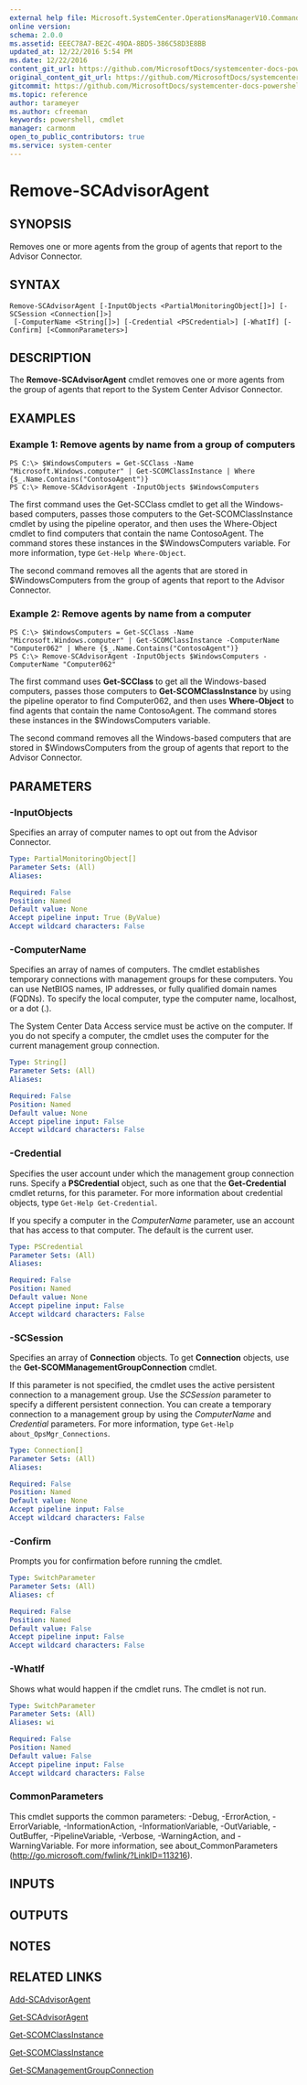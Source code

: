 ```yaml
---
external help file: Microsoft.SystemCenter.OperationsManagerV10.Commands.dll-Help.xml
online version: 
schema: 2.0.0
ms.assetid: EEEC78A7-BE2C-49DA-8BD5-386C58D3E8BB
updated_at: 12/22/2016 5:54 PM
ms.date: 12/22/2016
content_git_url: https://github.com/MicrosoftDocs/systemcenter-docs-powershell/blob/master/systemcenter-cmdlets/SystemCenter2016/OperationsManager/vlatest/Remove-SCAdvisorAgent.md
original_content_git_url: https://github.com/MicrosoftDocs/systemcenter-docs-powershell/blob/master/systemcenter-cmdlets/SystemCenter2016/OperationsManager/vlatest/Remove-SCAdvisorAgent.md
gitcommit: https://github.com/MicrosoftDocs/systemcenter-docs-powershell/blob/17c3a51bd892aad46c731d9f381f0704b4815004/systemcenter-cmdlets/SystemCenter2016/OperationsManager/vlatest/Remove-SCAdvisorAgent.md
ms.topic: reference
author: tarameyer
ms.author: cfreeman
keywords: powershell, cmdlet
manager: carmonm
open_to_public_contributors: true
ms.service: system-center
---
```


# Remove-SCAdvisorAgent

## SYNOPSIS
Removes one or more agents from the group of agents that report to the Advisor Connector.

## SYNTAX

```
Remove-SCAdvisorAgent [-InputObjects <PartialMonitoringObject[]>] [-SCSession <Connection[]>]
 [-ComputerName <String[]>] [-Credential <PSCredential>] [-WhatIf] [-Confirm] [<CommonParameters>]
```

## DESCRIPTION
The **Remove-SCAdvisorAgent** cmdlet removes one or more agents from the group of agents that report to the System Center Advisor Connector.

## EXAMPLES

### Example 1: Remove agents by name from a group of computers
```
PS C:\> $WindowsComputers = Get-SCClass -Name "Microsoft.Windows.computer" | Get-SCOMClassInstance | Where {$_.Name.Contains("ContosoAgent")}
PS C:\> Remove-SCAdvisorAgent -InputObjects $WindowsComputers
```

The first command uses the Get-SCClass cmdlet to get all the Windows-based computers, passes those computers to the Get-SCOMClassInstance cmdlet by using the pipeline operator, and then uses the Where-Object cmdlet to find computers that contain the name ContosoAgent.
The command stores these instances in the $WindowsComputers variable.
For more information, type `Get-Help Where-Object`.

The second command removes all the agents that are stored in $WindowsComputers from the group of agents that report to the Advisor Connector.

### Example 2: Remove agents by name from a computer
```
PS C:\> $WindowsComputers = Get-SCClass -Name "Microsoft.Windows.computer" | Get-SCOMClassInstance -ComputerName "Computer062" | Where {$_.Name.Contains("ContosoAgent")}
PS C:\> Remove-SCAdvisorAgent -InputObjects $WindowsComputers -ComputerName "Computer062"
```

The first command uses **Get-SCClass** to get all the Windows-based computers, passes those computers to **Get-SCOMClassInstance** by using the pipeline operator to find Computer062, and then uses **Where-Object** to find agents that contain the name ContosoAgent.
The command stores these instances in the $WindowsComputers variable.

The second command removes all the Windows-based computers that are stored in $WindowsComputers from the group of agents that report to the Advisor Connector.

## PARAMETERS

### -InputObjects
Specifies an array of computer names to opt out from the Advisor Connector.

```yaml
Type: PartialMonitoringObject[]
Parameter Sets: (All)
Aliases: 

Required: False
Position: Named
Default value: None
Accept pipeline input: True (ByValue)
Accept wildcard characters: False
```

### -ComputerName
Specifies an array of names of computers.
The cmdlet establishes temporary connections with management groups for these computers.
You can use NetBIOS names, IP addresses, or fully qualified domain names (FQDNs).
To specify the local computer, type the computer name, localhost, or a dot (.).

The System Center Data Access service must be active on the computer.
If you do not specify a computer, the cmdlet uses the computer for the current management group connection.

```yaml
Type: String[]
Parameter Sets: (All)
Aliases: 

Required: False
Position: Named
Default value: None
Accept pipeline input: False
Accept wildcard characters: False
```

### -Credential
Specifies the user account under which the management group connection runs.
Specify a **PSCredential** object, such as one that the **Get-Credential** cmdlet returns, for this parameter.
For more information about credential objects, type `Get-Help Get-Credential`.

If you specify a computer in the *ComputerName* parameter, use an account that has access to that computer.
The default is the current user.

```yaml
Type: PSCredential
Parameter Sets: (All)
Aliases: 

Required: False
Position: Named
Default value: None
Accept pipeline input: False
Accept wildcard characters: False
```

### -SCSession
Specifies an array of **Connection** objects.
To get **Connection** objects, use the **Get-SCOMManagementGroupConnection** cmdlet.

If this parameter is not specified, the cmdlet uses the active persistent connection to a management group.
Use the *SCSession* parameter to specify a different persistent connection.
You can create a temporary connection to a management group by using the *ComputerName* and *Credential* parameters.
For more information, type `Get-Help about_OpsMgr_Connections`.

```yaml
Type: Connection[]
Parameter Sets: (All)
Aliases: 

Required: False
Position: Named
Default value: None
Accept pipeline input: False
Accept wildcard characters: False
```

### -Confirm
Prompts you for confirmation before running the cmdlet.

```yaml
Type: SwitchParameter
Parameter Sets: (All)
Aliases: cf

Required: False
Position: Named
Default value: False
Accept pipeline input: False
Accept wildcard characters: False
```

### -WhatIf
Shows what would happen if the cmdlet runs.
The cmdlet is not run.

```yaml
Type: SwitchParameter
Parameter Sets: (All)
Aliases: wi

Required: False
Position: Named
Default value: False
Accept pipeline input: False
Accept wildcard characters: False
```

### CommonParameters
This cmdlet supports the common parameters: -Debug, -ErrorAction, -ErrorVariable, -InformationAction, -InformationVariable, -OutVariable, -OutBuffer, -PipelineVariable, -Verbose, -WarningAction, and -WarningVariable. For more information, see about_CommonParameters (http://go.microsoft.com/fwlink/?LinkID=113216).

## INPUTS

## OUTPUTS

## NOTES

## RELATED LINKS

[Add-SCAdvisorAgent](xref:SystemCenter2016/OperationsManager/vlatest/Add-SCAdvisorAgent.md)

[Get-SCAdvisorAgent](xref:SystemCenter2016/OperationsManager/vlatest/Get-SCAdvisorAgent.md)

[Get-SCOMClassInstance](xref:SystemCenter2016/OperationsManager/vlatest/Get-SCOMClassInstance.md)

[Get-SCOMClassInstance](xref:SystemCenter2016/OperationsManager/vlatest/Get-SCOMClassInstance.md)

[Get-SCManagementGroupConnection](xref:SystemCenter2016/OperationsManager/vlatest/Get-SCManagementGroupConnection.md)

